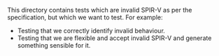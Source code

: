 This directory contains tests which are invalid SPIR-V as per the
specification, but which we want to test. For example:

* Testing that we correctly identify invalid behaviour.
* Testing that we are flexible and accept invalid SPIR-V and generate something
  sensible for it.
